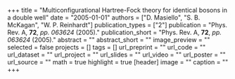 +++
title = "Multiconfigurational Hartree-Fock theory for identical bosons in a double well"
date = "2005-01-01"
authors = ["D. Masiello", "S. B. McKagan", "W. P. Reinhardt"]
publication_types = ["2"]
publication = "Phys. Rev. A, **72**, _pp. 063624_ (2005)."
publication_short = "Phys. Rev. A, **72**, _pp. 063624_ (2005)."
abstract = ""
abstract_short = ""
image_preview = ""
selected = false
projects = []
tags = []
url_preprint = ""
url_code = ""
url_dataset = ""
url_project = ""
url_slides = ""
url_video = ""
url_poster = ""
url_source = ""
math = true
highlight = true
[header]
image = ""
caption = ""
+++
